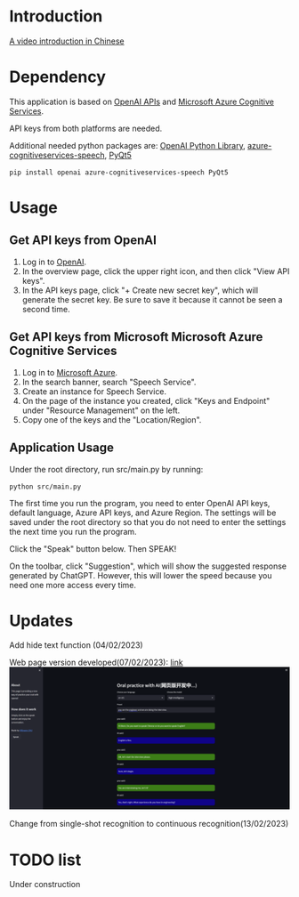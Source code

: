 # Introduction

[A video introduction in Chinese](https://www.bilibili.com/video/BV1Xs4y1p7t8/)

# Dependency

This application is based on [OpenAI APIs](https://openai.com/api/) and [Microsoft Azure Cognitive Services](https://azure.microsoft.com/en-us/products/cognitive-services/#overview).

API keys from both platforms are needed.

Additional needed python packages are: [OpenAI Python Library](https://github.com/openai/openai-python), [azure-cognitiveservices-speech](https://learn.microsoft.com/en-us/azure/cognitive-services/speech-service/), [PyQt5](https://www.riverbankcomputing.com/software/pyqt/)

```
pip install openai azure-cognitiveservices-speech PyQt5
```

# Usage

## Get API keys from OpenAI

1. Log in to [OpenAI](https://openai.com/api/).
2. In the overview page, click the upper right icon, and then click "View API keys".
3. In the API keys page, click "+ Create new secret key", which will generate the secret key. Be sure to save it because it cannot be seen a second time.

## Get API keys from Microsoft Microsoft Azure Cognitive Services

1. Log in to [Microsoft Azure](https://azure.microsoft.com/en-us/free/students/).
2. In the search banner, search "Speech Service".
3. Create an instance for Speech Service.
4. On the page of the instance you created, click "Keys and Endpoint" under "Resource Management" on the left.
5. Copy one of the keys and the "Location/Region".

## Application Usage

Under the root directory, run src/main.py by running:
```
python src/main.py
```

The first time you run the program, you need to enter OpenAI API keys, default language, Azure API keys, and Azure Region. The settings will be saved under the root directory so that you do not need to enter the settings the next time you run the program.

Click the "Speak" button below. Then SPEAK!

On the toolbar, click "Suggestion", which will show the suggested response generated by ChatGPT. However, this will lower the speed because you need one more access every time.

# Updates

Add hide text function (04/02/2023)

Web page version developed(07/02/2023):
[link](https://drawingsword-oral.streamlit.app/)
![Alt Text](./assets/dev_pic.png)

Change from single-shot recognition to continuous recognition(13/02/2023)

# TODO list

Under construction
